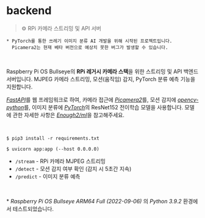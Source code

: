 # backend

> ⚙️ RPi 카메라 스트리밍 및 API 서버

```
* PyTorch를 통한 쓰레기 이미지 분류 AI 개발을 위해 시작된 프로젝트입니다.
  Picamera2는 현재 베타 버전으로 예상치 못한 버그가 발생할 수 있습니다.
```

<br>

Raspberry Pi OS Bullseye의 **RPi 레거시 카메라 스택**을 위한 스트리밍 및 API 백엔드 서버입니다. MJPEG 카메라 스트리밍, 모션(움직임) 감지, PyTorch 분류 예측 기능을 지원합니다.

[_FastAPI_](https://github.com/tiangolo/fastapi)를 웹 프레임워크로 하여, 카메라 접근에 [_Picamera2_](https://github.com/raspberrypi/picamera2)를, 모션 감지에 [_opencv-python_](https://github.com/opencv/opencv-python)를, 이미지 분류에 [_PyTorch_](https://github.com/pytorch/pytorch)의 ResNet152 전이학습 모델을 사용합니다. 모델에 관한 자세한 사항은 [_Enough2/ml_](https://github.com/Enough2/ml)을 참고해주세요.

<br>

```
$ pip3 install -r requirements.txt
```

```
$ uvicorn app:app (--host 0.0.0.0)
```

-   `/stream` - RPi 카메라 MJPEG 스트리밍
-   `/detect` - 모션 감지 여부 확인 (감지 시 5초간 지속)
-   `/predict` - 이미지 분류 예측

<br>

\* _Raspberry Pi OS Bullseye ARM64 Full (2022-09-06)_ 의 _Python 3.9.2_ 환경에서 테스트되었습니다.

